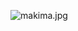 ![makima.jpg]([http://url/a.png](https://staticc.sportskeeda.com/editor/2022/08/e3170-16598077431248.png))
